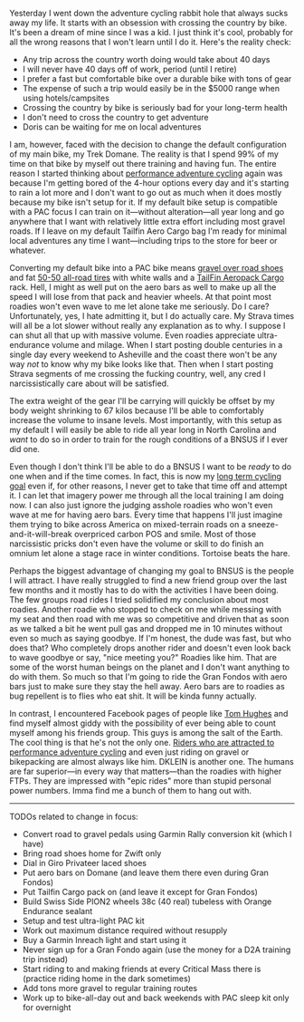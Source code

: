 Yesterday I went down the adventure cycling rabbit hole that always sucks away my life. It starts with an obsession with crossing the country by bike. It's been a dream of mine since I was a kid. I just think it's cool, probably for all the wrong reasons that I won't learn until I do it. Here's the reality check:

- Any trip across the country worth doing would take about 40 days
- I will never have 40 days off of work, period (until I retire)
- I prefer a fast but comfortable bike over a durable bike with tons of gear
- The expense of such a trip would easily be in the $5000 range when using hotels/campsites
- Crossing the country by bike is seriously bad for your long-term health
- I don't need to cross the country to get adventure
- Doris can be waiting for me on local adventures

I am, however, faced with the decision to change the default configuration of my main bike, my Trek Domane. The reality is that I spend 99% of my time on that bike by myself out there training and having fun. The entire reason I started thinking about [performance adventure cycling](../Outdoor%20sports/Performance%20adventure%20cycling%20FTW.md) again was because I'm getting bored of the 4-hour options every day and it's starting to rain a lot more and I don't want to go out as much when it does mostly because my bike isn't setup for it. If my default bike setup is compatible with a PAC focus I can train on it—without alteration—all year long and go anywhere that I want with relatively little extra effort including most gravel roads. If I leave on my default Tailfin Aero Cargo bag I'm ready for minimal local adventures any time I want—including trips to the store for beer or whatever.

Converting my default bike into a PAC bike means [gravel over road shoes](../Outdoor%20sports/Gravel%20over%20road%20shoes.md) and fat [50-50 all-road tires](../Outdoor%20sports/Best%2050-50%20all-road%20tire.md) with white walls and a [TailFin Aeropack Cargo](https://www.tailfin.cc/product/rear-systems/aeropacks/aeropack/) rack. Hell, I might as well put on the aero bars as well to make up all the speed I will lose from that pack and heavier wheels. At that point most roadies won't even wave to me let alone take me seriously. Do I care? Unfortunately, yes, I hate admitting it, but I do actually care. My Strava times will all be a lot slower without really any explanation as to why. I suppose I can shut all that up with massive volume. Even roadies appreciate ultra-endurance volume and milage. When I start posting double centuries in a single day every weekend to Asheville and the coast there won't be any way *not* to know why my bike looks like that. Then when I start posting Strava segments of me crossing the fucking country, well, any cred I narcissistically care about will be satisfied.

The extra weight of the gear I'll be carrying will quickly be offset by my body weight shrinking to 67 kilos because I'll be able to comfortably increase the volume to insane levels. Most importantly, with this setup as my default I will easily be able to ride all year long in North Carolina and *want* to do so in order to train for the rough conditions of a BNSUS if I ever did one. 

Even though I don't think I'll be able to do a BNSUS I want to be *ready* to do one when and if the time comes. In fact, this is now my [long term cycling goal](../Fitness/Long%20term%20cycling%20goals.md) even if, for other reasons, I never get to take that time off and attempt it. I can let that imagery power me through all the local training I am doing now. I can also just ignore the judging asshole roadies who won't even wave at me for having aero bars. Every time that happens I'll just imagine them trying to bike across America on mixed-terrain roads on a sneeze-and-it-will-break overpriced carbon POS and smile. Most of those narcissistic pricks don't even have the volume or skill to do finish an omnium let alone a stage race in winter conditions. Tortoise beats the hare. 

Perhaps the biggest advantage of changing my goal to BNSUS is the people I will attract. I have really struggled to find a new friend group over the last few months and it mostly has to do with the activities I have been doing. The few groups road rides I tried solidified my conclusion about most roadies. Another roadie who stopped to check on me while messing with my seat and then road with me was so competitive and driven that as soon as we talked a bit he went pull gas and dropped me in 10 minutes without even so much as saying goodbye. If I'm honest, the dude was fast, but who does that? Who completely drops another rider and doesn't even look back to wave goodbye or say, "nice meeting you?" Roadies like him. That are some of the worst human beings on the planet and I don't want anything to do with them. So much so that I'm going to ride the Gran Fondos with aero bars just to make sure they stay the hell away. Aero bars are to roadies as bug repellent is to flies who eat shit. It will be kinda funny actually.

In contrast, I encountered Facebook pages of people like [Tom Hughes](https://www.facebook.com/OneTonTom) and find myself almost giddy with the possibility of ever being able to count myself among his friends group. This guys is among the salt of the Earth. The cool thing is that he's not the only one. [Riders who are attracted to performance adventure cycling](../Outdoor%20sports/My%20kind%20of%20bike%20rider.md) and even just riding on gravel or bikepacking are almost always like him. DKLEIN is another one. The humans are far superior—in every way that matters—than the roadies with higher FTPs. They are impressed with "epic rides" more than stupid personal power numbers. Imma find me a bunch of them to hang out with.

----

TODOs related to change in focus:

- Convert road to gravel pedals using Garmin Rally conversion kit (which I have)
- Bring road shoes home for Zwift only
- Dial in Giro Privateer laced shoes
- Put aero bars on Domane (and leave them there even during Gran Fondos)
- Put Tailfin Cargo pack on (and leave it except for Gran Fondos)
- Build Swiss Side PION2 wheels 38c (40 real) tubeless with Orange Endurance sealant
- Setup and test ultra-light PAC kit
- Work out maximum distance required without resupply
- Buy a Garmin Inreach light and start using it
- Never sign up for a Gran Fondo again (use the money for a D2A training trip instead)
- Start riding to and making friends at every Critical Mass there is (practice riding home in the dark sometimes)
- Add tons more gravel to regular training routes
- Work up to bike-all-day out and back weekends with PAC sleep kit only for overnight
